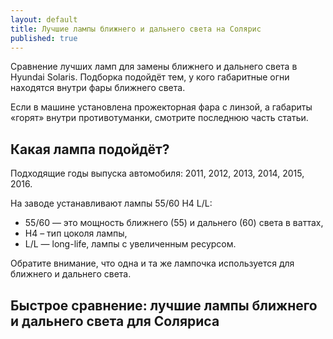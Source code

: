 ```yaml
---
layout: default
title: Лучшие лампы ближнего и дальнего света на Солярис
published: true
---
```


Сравнение лучших ламп для замены ближнего и дальнего света в Hyundai Solaris. Подборка подойдёт тем, у кого габаритные огни находятся внутри фары ближнего света.

Если в машине установлена прожекторная фара с линзой, а габариты «горят» внутри противотуманки, смотрите последнюю часть статьи.

## Какая лампа подойдёт?

Подходящие годы выпуска автомобиля: 2011, 2012, 2013, 2014, 2015, 2016.

На заводе устанавливают лампы 55/60 H4 L/L:

- 55/60 — это мощность ближнего (55) и дальнего (60) света в ваттах,
- H4 – тип цоколя лампы,
- L/L — long-life, лампы с увеличенным ресурсом.

Обратите внимание, что одна и та же лампочка используется для ближнего и дальнего света.

## Быстрое сравнение: лучшие лампы ближнего и дальнего света для Соляриса

